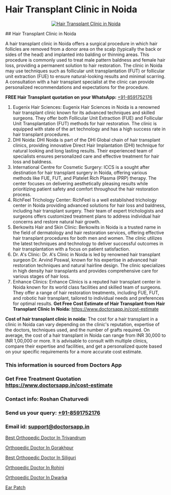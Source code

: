 # Hair Transplant Clinic in Noida

<p align="center">
  <a href="https://doctorsapp.co.in/uploads/treatment_image/Finding%20the%20best%20hair%20clinic.jpg">
    <img src="https://doctorsapp.co.in/treatment/hair-transplant" alt="Hair Transplant Clinic in Noida">
  </a>
</p>
## Hair Transplant Clinic in Noida

A hair transplant clinic in Noida offers a surgical procedure in which hair follicles are removed from a donor area on the scalp (typically the back or sides of the head) and implanted into balding or thinning areas. This procedure is commonly used to treat male pattern baldness and female hair loss, providing a permanent solution to hair restoration. The clinic in Noida may use techniques such as follicular unit transplantation (FUT) or follicular unit extraction (FUE) to ensure natural-looking results and minimal scarring. A consultation with a hair transplant specialist at the clinic can provide personalized recommendations and expectations for the procedure.

**FREE Hair Transplant quotation on your WhatsApp:**  [+91-8591752176](https://api.whatsapp.com/send?phone=8591752176)

1) Eugenix Hair Sciences: Eugenix Hair Sciences in Noida is a renowned hair transplant clinic known for its advanced techniques and skilled surgeons. They offer both Follicular Unit Extraction (FUE) and Follicular Unit Transplantation (FUT) methods for hair restoration. The clinic is equipped with state of the art technology and has a high success rate in hair transplant procedures.
2) DHI Noida: DHI Noida is part of the DHI Global chain of hair transplant clinics, providing innovative Direct Hair Implantation (DHI) technique for natural looking and long lasting results. Their experienced team of specialists ensures personalized care and effective treatment for hair loss and baldness.
3) International Centre for Cosmetic Surgery: ICCS is a sought after destination for hair transplant surgery in Noida, offering various methods like FUE, FUT, and Platelet Rich Plasma (PRP) therapy. The center focuses on delivering aesthetically pleasing results while prioritizing patient safety and comfort throughout the hair restoration process.
4) RichFeel Trichology Center: RichFeel is a well established trichology center in Noida providing advanced solutions for hair loss and baldness, including hair transplant surgery. Their team of expert trichologists and surgeons offers customized treatment plans to address individual hair concerns and restore natural hair growth.
5) Berkowits Hair and Skin Clinic: Berkowits in Noida is a trusted name in the field of dermatology and hair restoration services, offering effective hair transplant procedures for both men and women. The clinic utilizes the latest techniques and technology to deliver successful outcomes in hair transplantation with a focus on patient satisfaction.
6) Dr. A's Clinic: Dr. A's Clinic in Noida is led by renowned hair transplant surgeon Dr. Arvind Poswal, known for his expertise in advanced hair restoration techniques and natural hairline design. The clinic specializes in high density hair transplants and provides comprehensive care for various stages of hair loss.
7) Enhance Clinics: Enhance Clinics is a reputed hair transplant center in Noida known for its world class facilities and skilled team of surgeons. They offer a range of hair restoration treatments, including FUE, FUT, and robotic hair transplant, tailored to individual needs and preferences for optimal results.
**Get Free Cost Estimate of Hair Transplant from Hair Transplant Clinic In Noida:** https://www.doctorsapp.in/cost-estimate

**Cost of hair transplant clinic in noida:**
The cost for a hair transplant in a clinic in Noida can vary depending on the clinic's reputation, expertise of the doctors, techniques used, and the number of grafts required. On average, the cost of a hair transplant in Noida can range from INR 30,000 to INR 1,00,000 or more. It is advisable to consult with multiple clinics, compare their expertise and facilities, and get a personalized quote based on your specific requirements for a more accurate cost estimate.

### This information is sourced from Doctors App 
### Get Free Treatment Quotation https://www.doctorsapp.in/cost-estimate
### Contact info: Roshan Chaturvedi 
### Send us your query: [+91-8591752176](https://api.whatsapp.com/send?phone=8591752176) 
### Email id: support@doctorsapp.in

[Best Orthopedic Doctor In Trivandrum](https://www.linkedin.com/pulse/best-orthopedic-doctor-trivandrum-doctorsapp-united-arab-emirates-ujjre?trackingId=IvFApcr9zB7Yf77OK7KjkA%3D%3D&lipi=urn%3Ali%3Apage%3Ad_flagship3_company_admin%3BSXrbBuk4SwWZ8nIcZ2zSvw%3D%3D)

[Orthopedic Doctor In Gorakhpur](https://www.linkedin.com/pulse/orthopedic-doctor-gorakhpur-knee-replacement-treatment-i1z3e?trackingId=j4SZx%2BShD2eULoXOyQaLvQ%3D%3D&lipi=urn%3Ali%3Apage%3Ad_flagship3_company_admin%3BII%2FSNcWiSiigR90SV5cfEQ%3D%3D)

[Best Orthopedic Doctor In Siliguri](https://medium.com/@vimalrana22/best-orthopedic-doctor-in-siliguri-7782c32ba57e)

[Orthopedic Doctor In Rohini](https://medium.com/@devenderrathi97/orthopedic-doctor-in-rohini-2af0d3d6733c)

[Orthopedic Doctor In Dwarka](https://doctors-apps.github.io/doctorsapp/orthopedic-doctor-in-dwarka)

[Ear Patch](https://doctors-apps.github.io/doctorsapp/ear-patch)

